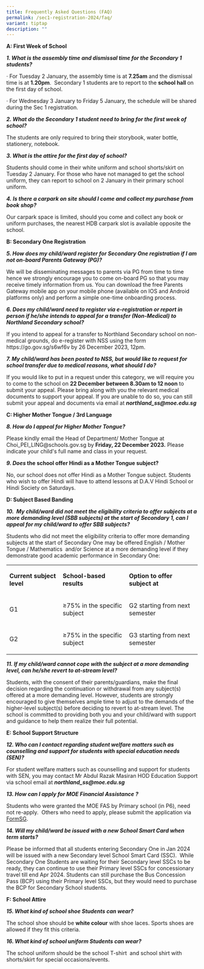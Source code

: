 ```yaml
---
title: Frequently Asked Questions (FAQ)
permalink: /sec1-registration-2024/faq/
variant: tiptap
description: ""
---
```

<p><strong>A: First Week of School&nbsp;</strong></p><p><strong><em>1. What is the assembly time and dismissal time for the Secondary 1 students?&nbsp;</em></strong></p><p>· For Tuesday 2 January, the assembly&nbsp;time is at&nbsp;<strong>7.25am</strong>&nbsp;and the dismissal time is at&nbsp;<strong>1.20pm</strong>.&nbsp; Secondary 1 students are to report to the&nbsp;<strong>school hall&nbsp;</strong>on the first day of school.</p><p>· For Wednesday 3 January to Friday 5 January, the schedule will be shared during the Sec 1 registration.</p><p><strong><em>2. What do the Secondary 1 student need to bring for the first week of school?</em></strong></p><p>The students are only required to bring their storybook, water bottle, stationery, notebook.</p><p><strong><em>3. What is the attire for the first day of school?</em></strong></p><p>Students should come in their white uniform and school shorts/skirt on Tuesday 2 January. For those who have not managed to get the school uniform, they can report to school on 2 January in their primary school uniform.</p><p><strong><em>4.&nbsp;Is there a carpark on site should I come and collect my purchase from book shop?</em></strong></p><p>Our carpark space is limited, should you come and collect any book or uniform purchases, the nearest HDB carpark slot is available opposite the school.</p><p></p><p><strong>B: Secondary One Registration&nbsp;</strong></p><p><strong><em>5. How does my child/ward register for Secondary One registration if I am not on-board Parents Gateway (PG)?</em></strong></p><p>We will be disseminating messages to parents via PG from time to time hence we strongly encourage you to come on-board PG so that you may receive timely information from us. You can download the free Parents Gateway mobile app on your mobile phone (available on IOS and Android platforms only) and perform a simple one-time onboarding process.</p><p></p><p><strong><em>6. Does my child/ward need to register via e-registration or report in person if he/she intends to appeal for a transfer (Non-Medical) to Northland Secondary school?</em></strong></p><p>If you intend to appeal for a transfer to Northland Secondary school on non-medical grounds, do e-register with NSS&nbsp;using the form <a rel="noopener noreferrer nofollow" target="_blank">https://go.gov.sg/s6wf6v</a> by 26 December 2023, 12pm.</p><p></p><p><strong><em>7. My child/ward has been posted to NSS, but would like to request for school transfer due to medical reasons, what should I do?</em></strong></p><p>If you would like to put in a request under this category, we will require you to come to the school on&nbsp;<strong>22 December&nbsp;between 8.30am to 12 noon</strong>&nbsp;to submit your appeal. Please bring along with you the relevant medical documents to support your appeal. If you are unable to do so, you can still submit your appeal and documents via email at <strong><em><a rel="noopener noreferrer nofollow" target="_blank">northland_ss@moe.edu.sg</a></em></strong></p><p></p><p><strong>C: Higher Mother Tongue / 3rd Language&nbsp;</strong></p><p><strong><em>8. How do I appeal for Higher Mother Tongue?</em></strong></p><p>Please kindly email the Head of Department/ Mother Tongue at <a rel="noopener noreferrer nofollow" target="_blank">Choi_PEI_LING@schools.gov.sg</a> by&nbsp;<strong>Friday, 22 December 2023.</strong>&nbsp;Please indicate your child's full name and class in your request.</p><p></p><p><strong><em>9. Does </em>the school offer Hindi as a Mother Tongue subject?</strong></p><p>No, our school does not offer Hindi as a Mother Tongue subject. Students who wish to offer Hindi will have to attend lessons at D.A.V Hindi School or Hindi Society on Saturdays.</p><p></p><p><strong>D:&nbsp;Subject Based Banding</strong></p><p><strong><em>10.&nbsp; My child/ward did not meet the eligibility criteria to offer subjects at a more demanding level (SBB subjects) at the start of Secondary 1, can I appeal for my child/ward to offer SBB subjects?</em></strong></p><p>Students who did not meet the eligibility criteria to offer more demanding subjects at the start of Secondary One may be offered English / Mother Tongue / Mathematics&nbsp; and/or Science at a more demanding level if they demonstrate good academic performance in Secondary One:</p><table><tbody><tr><td rowspan="1" colspan="1"><p><strong>Current subject level</strong></p></td><td rowspan="1" colspan="1"><p><strong>School-based results</strong></p></td><td rowspan="1" colspan="1"><p><strong>Option to offer subject at</strong></p></td></tr><tr><td rowspan="1" colspan="1"><p>G1</p></td><td rowspan="1" colspan="1"><p>≥75% in the specific subject</p></td><td rowspan="1" colspan="1"><p>G2 starting from next semester</p></td></tr><tr><td rowspan="1" colspan="1"><p>G2</p></td><td rowspan="1" colspan="1"><p>≥75% in the specific subject</p></td><td rowspan="1" colspan="1"><p>G3 starting from next semester</p></td></tr></tbody></table><p></p><p><strong><em>11. If my child/ward cannot cope with the subject at a more demanding level, can he/she revert to at-stream level?</em></strong></p><p>Students, with the consent of their parents/guardians, make the final decision regarding the continuation or withdrawal from any subject(s) offered at a more demanding level. However, students are strongly encouraged to give themselves ample time to adjust to the demands of the higher-level subject(s) before deciding to revert to at-stream level. The school is committed to providing both you and your child/ward with support and guidance to help them realize their full potential.</p><p><strong>E: School Support Structure&nbsp;</strong></p><p><strong><em>12. Who can I contact regarding student welfare matters such as counselling and support for students with special education needs (SEN)?</em></strong></p><p>For student welfare matters such as counselling and support for students with SEN, you may contact Mr Abdul Razak Masiran HOD Education Support via school email at <strong><em><a rel="noopener noreferrer nofollow" target="_blank">northland_ss@moe.edu.sg</a></em></strong></p><p></p><p><strong><em>13. How can I apply for MOE Financial Assistance ?</em></strong></p><p>Students who were granted the MOE FAS by Primary school (in P6), need not re-apply.&nbsp; Others who need to apply, please submit the application via <a href="https://form.gov.sg/64e2f8f73f582600139f54ac" rel="noopener noreferrer nofollow" target="_blank">FormSG</a>.</p><p></p><p><strong><em>14. Will my child/ward be issued with a new School Smart Card when term starts?</em></strong></p><p>Please be informed that all students entering Secondary One in Jan 2024 will be issued with a new Secondary level School Smart Card (SSC).&nbsp; While Secondary One Students are waiting for their Secondary level SSCs to be ready, they can continue to use their Primary level SSCs for concessionary travel till end Apr 2024. Students can still purchase the Bus Concession Pass (BCP) using their Primary level SSCs, but they would need to purchase the BCP for Secondary School students.</p><p></p><p><strong>F: School Attire</strong></p><p><strong><em>15. What kind of school shoe Students can wear?</em></strong></p><p>The school shoe should be&nbsp;<strong>white colour</strong>&nbsp;with shoe laces. Sports shoes are allowed if they fit this criteria.</p><p></p><p><strong><em>16. What kind of school uniform Students can wear?</em></strong></p><p>The school uniform should be&nbsp;the school T-shirt&nbsp; and school shirt with shorts/skirt for special occasions/events.</p>